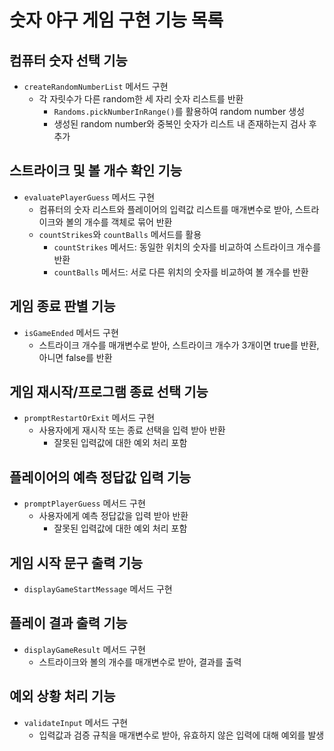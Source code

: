 # 숫자 야구 게임 구현 기능 목록

## 컴퓨터 숫자 선택 기능

- `createRandomNumberList` 메서드 구현
    - 각 자릿수가 다른 random한 세 자리 숫자 리스트를 반환
        - `Randoms.pickNumberInRange()`를 활용하여 random number 생성
        - 생성된 random number와 중복인 숫자가 리스트 내 존재하는지 검사 후 추가

## 스트라이크 및 볼 개수 확인 기능

- `evaluatePlayerGuess` 메서드 구현
    - 컴퓨터의 숫자 리스트와 플레이어의 입력값 리스트를 매개변수로 받아, 스트라이크와 볼의 개수를 객체로 묶어 반환
    - `countStrikes`와 `countBalls` 메서드를 활용
        - `countStrikes` 메서드: 동일한 위치의 숫자를 비교하여 스트라이크 개수를 반환
        - `countBalls` 메서드: 서로 다른 위치의 숫자를 비교하여 볼 개수를 반환

## 게임 종료 판별 기능

- `isGameEnded` 메서드 구현
    - 스트라이크 개수를 매개변수로 받아, 스트라이크 개수가 3개이면 true를 반환, 아니면 false를 반환

## 게임 재시작/프로그램 종료 선택 기능

- `promptRestartOrExit` 메서드 구현
    - 사용자에게 재시작 또는 종료 선택을 입력 받아 반환
        - 잘못된 입력값에 대한 예외 처리 포함

## 플레이어의 예측 정답값 입력 기능

- `promptPlayerGuess` 메서드 구현
    - 사용자에게 예측 정답값을 입력 받아 반환
        - 잘못된 입력값에 대한 예외 처리 포함

## 게임 시작 문구 출력 기능

- `displayGameStartMessage` 메서드 구현

## 플레이 결과 출력 기능

- `displayGameResult` 메서드 구현
    - 스트라이크와 볼의 개수를 매개변수로 받아, 결과를 출력

## 예외 상황 처리 기능

- `validateInput` 메서드 구현
    - 입력값과 검증 규칙을 매개변수로 받아, 유효하지 않은 입력에 대해 예외를 발생
